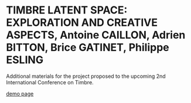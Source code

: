 # TIMBRE LATENT SPACE: EXPLORATION AND CREATIVE ASPECTS, Antoine CAILLON, Adrien BITTON, Brice GATINET, Philippe ESLING
Additional materials for the project proposed to the upcoming 2nd International Conference on Timbre.

[demo page](https://acids-ircam.github.io/timbre_exploration/)
